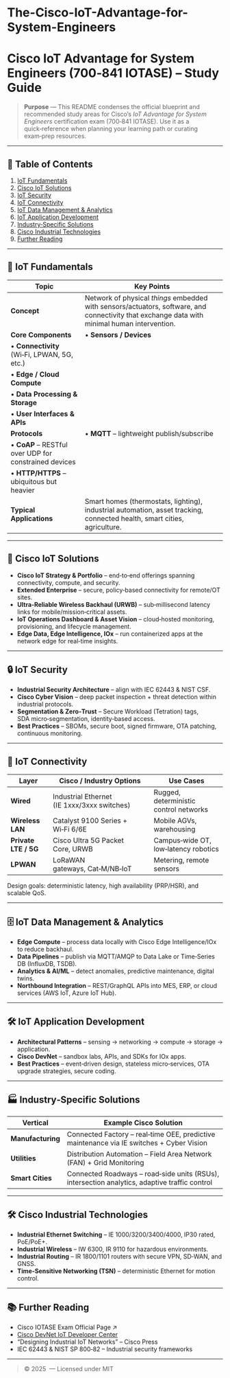 # The-Cisco-IoT-Advantage-for-System-Engineers
# Cisco IoT Advantage for System Engineers (700‑841 IOTASE) – Study Guide

> **Purpose** — This README condenses the official blueprint and recommended study areas for Cisco’s *IoT Advantage for System Engineers* certification exam (700‑841 IOTASE). Use it as a quick‑reference when planning your learning path or curating exam‑prep resources.

---

## 📑 Table of Contents

1. [IoT Fundamentals](#-iot-fundamentals)
2. [Cisco IoT Solutions](#-cisco-iot-solutions)
3. [IoT Security](#-iot-security)
4. [IoT Connectivity](#-iot-connectivity)
5. [IoT Data Management & Analytics](#-iot-data-management--analytics)
6. [IoT Application Development](#-iot-application-development)
7. [Industry‑Specific Solutions](#-industry-specific-solutions)
8. [Cisco Industrial Technologies](#-cisco-industrial-technologies)
9. [Further Reading](#-further-reading)

---

## 📡 IoT Fundamentals

| Topic                                                 | Key Points                                                                                                                                   |
| ----------------------------------------------------- | -------------------------------------------------------------------------------------------------------------------------------------------- |
| **Concept**                                           | Network of physical *things* embedded with sensors/actuators, software, and connectivity that exchange data with minimal human intervention. |
| **Core Components**                                   | • **Sensors / Devices**                                                                                                                      |
| • **Connectivity** (Wi‑Fi, LPWAN, 5G, etc.)           |                                                                                                                                              |
| • **Edge / Cloud Compute**                            |                                                                                                                                              |
| • **Data Processing & Storage**                       |                                                                                                                                              |
| • **User Interfaces & APIs**                          |                                                                                                                                              |
| **Protocols**                                         | • **MQTT** – lightweight publish/subscribe                                                                                                   |
| • **CoAP** – RESTful over UDP for constrained devices |                                                                                                                                              |
| • **HTTP/HTTPS** – ubiquitous but heavier             |                                                                                                                                              |
| **Typical Applications**                              | Smart homes (thermostats, lighting), industrial automation, asset tracking, connected health, smart cities, agriculture.                     |

---

## 🏢 Cisco IoT Solutions

* **Cisco IoT Strategy & Portfolio** – end‑to‑end offerings spanning connectivity, compute, and security.
* **Extended Enterprise** – secure, policy‑based connectivity for remote/OT sites.
* **Ultra‑Reliable Wireless Backhaul (URWB)** – sub‑millisecond latency links for mobile/mission‑critical assets.
* **IoT Operations Dashboard & Asset Vision** – cloud‑hosted monitoring, provisioning, and lifecycle management.
* **Edge Data, Edge Intelligence, IOx** – run containerized apps at the network edge for real‑time insights.

---

## 🔒 IoT Security

* **Industrial Security Architecture** – align with IEC 62443 & NIST CSF.
* **Cisco Cyber Vision** – deep packet inspection + threat detection within industrial protocols.
* **Segmentation & Zero‑Trust** – Secure Workload (Tetration) tags, SDA micro‑segmentation, identity‑based access.
* **Best Practices** – SBOMs, secure boot, signed firmware, OTA patching, continuous monitoring.

---

## 🔌 IoT Connectivity

| Layer                | Cisco / Industry Options                    | Use Cases                              |
| -------------------- | ------------------------------------------- | -------------------------------------- |
| **Wired**            | Industrial Ethernet (IE 1xxx/3xxx switches) | Rugged, deterministic control networks |
| **Wireless LAN**     | Catalyst 9100 Series + Wi‑Fi 6/6E           | Mobile AGVs, warehousing               |
| **Private LTE / 5G** | Cisco Ultra 5G Packet Core, URWB            | Campus‑wide OT, low‑latency robotics   |
| **LPWAN**            | LoRaWAN gateways, Cat‑M/NB‑IoT              | Metering, remote sensors               |

Design goals: deterministic latency, high availability (PRP/HSR), and scalable QoS.

---

## 🗄️ IoT Data Management & Analytics

* **Edge Compute** – process data locally with Cisco Edge Intelligence/IOx to reduce backhaul.
* **Data Pipelines** – publish via MQTT/AMQP to Data Lake or Time‑Series DB (InfluxDB, TSDB).
* **Analytics & AI/ML** – detect anomalies, predictive maintenance, digital twins.
* **Northbound Integration** – REST/GraphQL APIs into MES, ERP, or cloud services (AWS IoT, Azure IoT Hub).

---

## 🛠️ IoT Application Development

* **Architectural Patterns** – sensing → networking → compute → storage → application.
* **Cisco DevNet** – sandbox labs, APIs, and SDKs for IOx apps.
* **Best Practices** – event‑driven design, stateless micro‑services, OTA upgrade strategies, secure coding.

---

## 🏭 Industry‑Specific Solutions

| Vertical          | Example Cisco Solution                                                                        |
| ----------------- | --------------------------------------------------------------------------------------------- |
| **Manufacturing** | Connected Factory – real‑time OEE, predictive maintenance via IE switches + Cyber Vision      |
| **Utilities**     | Distribution Automation – Field Area Network (FAN) + Grid Monitoring                          |
| **Smart Cities**  | Connected Roadways – road‑side units (RSUs), intersection analytics, adaptive traffic control |

---

## 🛠  Cisco Industrial Technologies

* **Industrial Ethernet Switching** – IE 1000/3200/3400/4000, IP30 rated, PoE/PoE+.
* **Industrial Wireless** – IW 6300, IR 9110 for hazardous environments.
* **Industrial Routing** – IR 1800/1101 routers with secure VPN, SD‑WAN, and GNSS.
* **Time‑Sensitive Networking (TSN)** – deterministic Ethernet for motion control.

---

## 📚 Further Reading

* Cisco IOTASE Exam Official Page ↗️
* [Cisco DevNet IoT Developer Center](https://developer.cisco.com/iot)
* “Designing Industrial IoT Networks” – Cisco Press
* IEC 62443 & NIST SP 800‑82 – Industrial security frameworks

---

> © 2025  — Licensed under MIT
